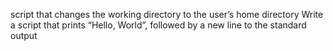 script that changes the working directory to the user’s home directory
Write a script that prints “Hello, World”, followed by a new line to the standard output
